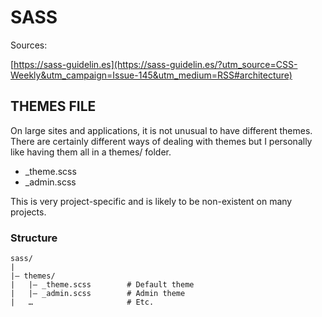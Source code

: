 # SASS

Sources: 

[https://sass-guidelin.es](https://sass-guidelin.es/?utm_source=CSS-Weekly&utm_campaign=Issue-145&utm_medium=RSS#architecture)

## THEMES FILE

On large sites and applications, it is not unusual to have different themes. There are certainly different ways of dealing with themes but I personally like having them all in a themes/ folder.

* _theme.scss
* _admin.scss

This is very project-specific and is likely to be non-existent on many projects.

### Structure

```
sass/
|
|– themes/
|   |– _theme.scss        # Default theme
|   |– _admin.scss        # Admin theme
|   …                     # Etc.
```
